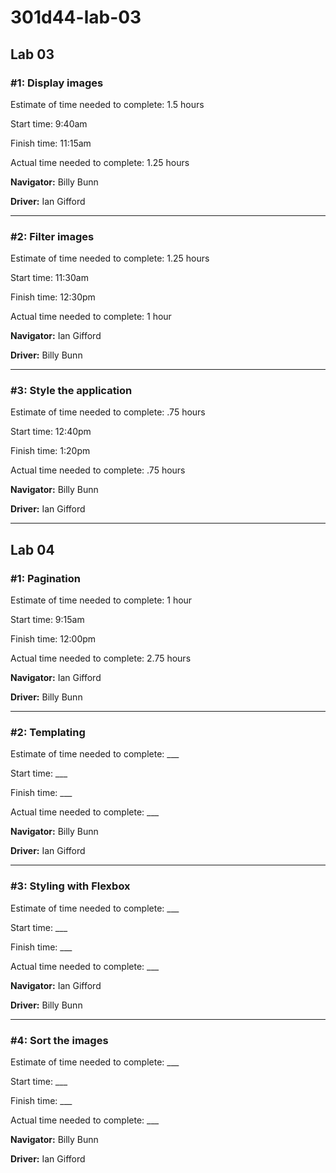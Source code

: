 # 301d44-lab-03

## Lab 03

### #1: Display images

Estimate of time needed to complete: 1.5 hours

Start time: 9:40am

Finish time: 11:15am

Actual time needed to complete: 1.25 hours

**Navigator:** Billy Bunn

**Driver:** Ian Gifford

---
### #2: Filter images

Estimate of time needed to complete: 1.25 hours

Start time: 11:30am

Finish time: 12:30pm

Actual time needed to complete: 1 hour

**Navigator:** Ian Gifford

**Driver:** Billy Bunn

---
### #3: Style the application

Estimate of time needed to complete: .75 hours

Start time: 12:40pm

Finish time: 1:20pm

Actual time needed to complete: .75 hours

**Navigator:** Billy Bunn

**Driver:** Ian Gifford

---

## Lab 04

### #1: Pagination

Estimate of time needed to complete: 1 hour

Start time: 9:15am

Finish time: 12:00pm

Actual time needed to complete: 2.75 hours

**Navigator:** Ian Gifford

**Driver:** Billy Bunn

---
### #2: Templating

Estimate of time needed to complete: ___

Start time: ___

Finish time: ___

Actual time needed to complete: ___

**Navigator:** Billy Bunn

**Driver:** Ian Gifford

---
### #3: Styling with Flexbox

Estimate of time needed to complete: ___

Start time: ___

Finish time: ___

Actual time needed to complete: ___

**Navigator:** Ian Gifford

**Driver:** Billy Bunn

---
### #4: Sort the images

Estimate of time needed to complete: ___

Start time: ___

Finish time: ___

Actual time needed to complete: ___

**Navigator:** Billy Bunn

**Driver:** Ian Gifford
